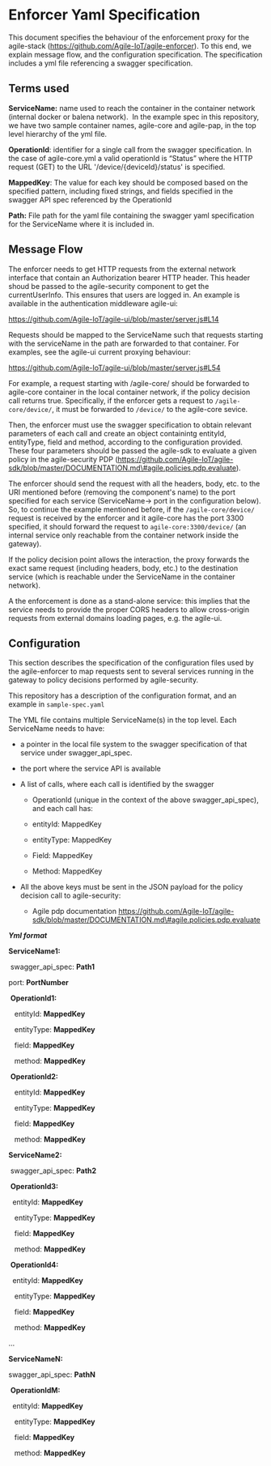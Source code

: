 # Enforcer Yaml Specification

This document specifies the behaviour of the enforcement proxy for the agile-stack (https://github.com/Agile-IoT/agile-enforcer). To this end, we explain message flow, and the configuration specification. The specification includes a yml file referencing a swagger specification.

## Terms used

**ServiceName:** name used to reach the container in the container network
(internal docker or balena network).  In the example spec in this repository,
we have two sample container names, agile-core and agile-pap, in the top level
hierarchy of the yml file.

**OperationId**: identifier for a single call from the swagger
specification. In the case of agile-core.yml a valid operationId is
“Status” where the HTTP request (GET) to the URL
'/device/{deviceId}/status' is specified.

**MappedKey**: The value for each key should be composed based on the
specified pattern, including fixed strings, and fields specified in the
swagger API spec referenced by the OperationId

**Path:** File path for the yaml file containing the swagger yaml specification for the ServiceName where it is included in.

## Message Flow

The enforcer needs to get HTTP requests from the external network interface that contain an Authorization bearer HTTP header. This header shoud be passed to the agile-security component to get the currentUserInfo. This ensures that users are logged in. An example is available in the authentication middleware agile-ui:

https://github.com/Agile-IoT/agile-ui/blob/master/server.js#L14

Requests should be mapped to the ServiceName such that requests starting with the serviceName in the path are forwarded to that container. For examples, see the agile-ui current proxying behaviour:

https://github.com/Agile-IoT/agile-ui/blob/master/server.js#L54

For example, a request starting with /agile-core/ should be forwarded to agile-core container in the local container network, if the policy decision call returns true. Specifically, if the enforcer gets a request to ``/agile-core/device/``, it must be forwarded to ``/device/`` to the agile-core sevice.

Then, the enforcer must use the swagger specification to obtain relevant parameters of each call and create an object containintg entityId, entityType, field and method, according to the configuration provided. These four parameters should be passed the agile-sdk to evaluate a given policy in the agile-security PDP (https://github.com/Agile-IoT/agile-sdk/blob/master/DOCUMENTATION.md\#agile.policies.pdp.evaluate).

The  enforcer should send the request with all the headers, body, etc. to the URI mentioned before (removing the component's name) to the port specified for each service (ServiceName-> port in the configuration below). So, to continue the example mentioned before, if the  ``/agile-core/device/`` request is received by the enforcer and it agile-core has the port 3300 specified, it should forward the request to ``agile-core:3300/device/`` (an internal service only reachable from the container network inside the gateway).


If the policy decision point allows the interaction, the proxy forwards the exact same request (including headers, body, etc.) to the destination service (which is reachable under the ServiceName in the container network).

A the enforcement is done as a stand-alone service: this implies that the service needs to provide the proper CORS headers to allow cross-origin requests from external domains loading pages, e.g. the agile-ui. 


## Configuration
This section describes the specification of the configuration files used by the agile-enforcer to map requests sent to several services running in the gateway to policy decisions performed by agile-security.

This repository has a description of the configuration format, and an example in ``sample-spec.yaml``



The YML file contains multiple ServiceName(s) in the top level. Each
ServiceName needs to have:

-   a pointer in the local file system to the swagger specification of that service under swagger\_api\_spec.
-   the port where the service API is available  
-   A list of calls, where each call is identified by the swagger
    * OperationId (unique in the context of the above
     swagger\_api\_spec), and each call has:

    *   entityId: MappedKey

    *   entityType: MappedKey

    *   Field: MappedKey

    *   Method: MappedKey

-   All the above keys must be sent in the JSON payload for the policy decision call to agile-security:
    *  Agile pdp documentation https://github.com/Agile-IoT/agile-sdk/blob/master/DOCUMENTATION.md\#agile.policies.pdp.evaluate

***Yml format***

**ServiceName1:**

 swagger\_api\_spec: **Path1**

 port: **PortNumber**

 **OperationId1:**

   entityId: **MappedKey**

   entityType: **MappedKey**

   field: **MappedKey**

   method: **MappedKey**

 **OperationId2:**

   entityId: **MappedKey**

   entityType: **MappedKey**

   field: **MappedKey**

   method: **MappedKey**

**ServiceName2:**

 swagger\_api\_spec: **Path2**

 **OperationId3:**

  entityId: **MappedKey**

   entityType: **MappedKey**

   field: **MappedKey**

   method: **MappedKey**

 **OperationId4:**

  entityId: **MappedKey**

   entityType: **MappedKey**

   field: **MappedKey**

   method: **MappedKey**

…

**ServiceNameN:**

swagger\_api\_spec: **PathN**

 **OperationIdM:**

  entityId: **MappedKey**

   entityType: **MappedKey**

   field: **MappedKey**

   method: **MappedKey**
